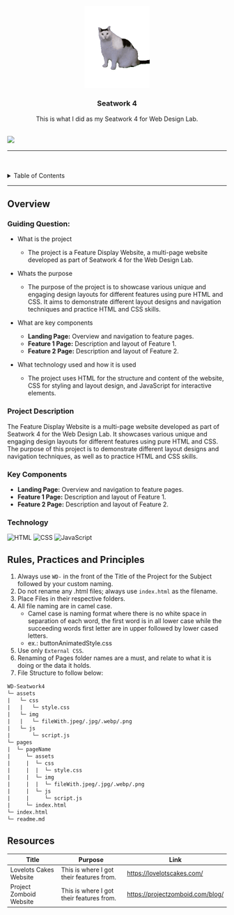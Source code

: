 <a name="readme-top">

<br/>

<br />
<div align="center">
  <a href="https://github.com/Darepen/">
    <img src="./assets/gif/BESTLOGOEVER.gif" alt="HUH?" width="150" height="auto">
  </a>
  <h3 align="center">Seatwork 4</h3>
</div>
<div align="center">
  This is what I did as my Seatwork 4 for Web Design Lab.
</div>

<br />

![](https://visit-counter.vercel.app/counter.png?page=Darepen/WD-Seatwork4)

---

<br />
<br />

<details>
  <summary>Table of Contents</summary>
  <ol>
    <li>
      <a href="#overview">Overview</a>
      <ol>
        <li>
          <a href="#key-components">Key Components</a>
        </li>
        <li>
          <a href="#technology">Technology</a>
        </li>
      </ol>
    </li>
    <li>
      <a href="#rules-practices-and-principles">Rules, Practices and Principles</a>
    </li>
    <li>
      <a href="#resources">Resources</a>
    </li>
  </ol>
</details>

---

## Overview

### Guiding Question:
- What is the project
  - The project is a Feature Display Website, a multi-page website developed as part of Seatwork 4 for the Web Design Lab.
- Whats the purpose
  - The purpose of the project is to showcase various unique and engaging design layouts for different features using pure HTML and CSS. It aims to demonstrate different layout designs and navigation techniques and practice HTML and CSS skills.

- What are key components
  - **Landing Page:** Overview and navigation to feature pages.
  - **Feature 1 Page:** Description and layout of Feature 1.
  - **Feature 2 Page:** Description and layout of Feature 2.
- What technology used and how it is used
  - The project uses HTML for the structure and content of the website, CSS for styling and layout design, and JavaScript for interactive elements.



### Project Description

The Feature Display Website is a multi-page website developed as part of Seatwork 4 for the Web Design Lab. It showcases various unique and engaging design layouts for different features using pure HTML and CSS. The purpose of this project is to demonstrate different layout designs and navigation techniques, as well as to practice HTML and CSS skills.

### Key Components

- **Landing Page:** Overview and navigation to feature pages.
- **Feature 1 Page:** Description and layout of Feature 1.
- **Feature 2 Page:** Description and layout of Feature 2.

### Technology

![HTML](https://img.shields.io/badge/HTML-E34F26?style=for-the-badge&logo=html5&logoColor=white)
![CSS](https://img.shields.io/badge/CSS-1572B6?style=for-the-badge&logo=css3&logoColor=white)
![JavaScript](https://img.shields.io/badge/JavaScript-F7DF1E?style=for-the-badge&logo=javascript&logoColor=white)

## Rules, Practices and Principles

1. Always use `WD-` in the front of the Title of the Project for the Subject followed by your custom naming.
2. Do not rename any .html files; always use `index.html` as the filename.
3. Place Files in their respective folders.
4. All file naming are in camel case.
   - Camel case is naming format where there is no white space in separation of each word, the first word is in all lower case while the succeeding words first letter are in upper followed by lower cased letters.
   - ex.: buttonAnimatedStyle.css
5. Use only `External CSS`.
6. Renaming of Pages folder names are a must, and relate to what it is doing or the data it holds.
7. File Structure to follow below:


```
WD-Seatwork4
└─ assets
|   └─ css
|   |   └─ style.css
|   └─ img
|   |   └─ fileWith.jpeg/.jpg/.webp/.png
|   └─ js
|       └─ script.js
└─ pages
|  └─ pageName
|     └─ assets
|     |  └─ css
|     |  |  └─ style.css
|     |  └─ img
|     |  |  └─ fileWith.jpeg/.jpg/.webp/.png
|     |  └─ js
|     |     └─ script.js
|     └─ index.html
└─ index.html
└─ readme.md
```

## Resources

<!-- TODO: Add References -->
| Title | Purpose | Link |
|-|-|-|
| Lovelots Cakes Website | This is where I got their features from. | https://lovelotscakes.com/ |
| Project Zomboid Website | This is where I got their features from. | https://projectzomboid.com/blog/ |
